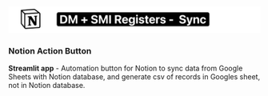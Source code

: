 ![notion-action-button](title.png)

### Notion Action Button
**Streamlit app** - Automation button for Notion to sync data from Google Sheets with Notion database, and generate csv of records in Googles sheet, not in Notion database.
